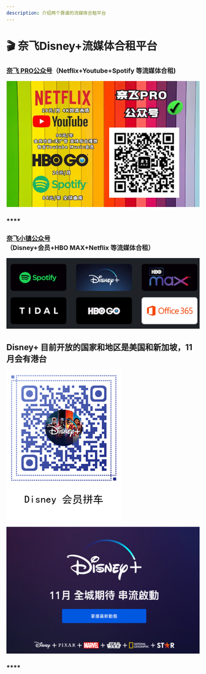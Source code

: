 ```yaml
---
description: 介绍两个靠谱的流媒体合租平台
---
```


# 🎬 奈飞Disney+流媒体合租平台

### [**奈飞 PRO公众号**](https://naifei.pro/m/?rid=1p5c6)**（Netflix+Youtube+Spotify  等流媒体合租)**

![](<.gitbook/assets/image (15).png>)

### ****

### ****[**奈飞小镇公众号**](https://netflixtown.com/user?sid=5lETuC)** （Disney+会员+HBO MAX+Netflix 等流媒体合租）**

![](.gitbook/assets/jie-ping-20210831-xia-wu-9.35.08.png)

## **Disney+   目前开放的国家和地区是美国和新加坡，11月会有港台**

![奈飞小镇流媒体合租](.gitbook/assets/330.png)

![](.gitbook/assets/jie-ping-20210831-xia-wu-9.07.30.png)

### ****
